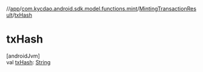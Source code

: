 //[app](../../../index.md)/[com.kycdao.android.sdk.model.functions.mint](../index.md)/[MintingTransactionResult](index.md)/[txHash](tx-hash.md)

# txHash

[androidJvm]\
val [txHash](tx-hash.md): [String](https://kotlinlang.org/api/latest/jvm/stdlib/kotlin/-string/index.html)
